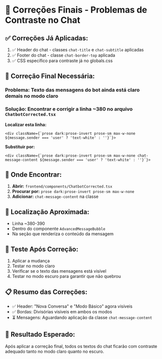 # 🔧 Correções Finais - Problemas de Contraste no Chat

## ✅ **Correções Já Aplicadas:**
1. ✅ Header do chat - classes `chat-title` e `chat-subtitle` aplicadas
2. ✅ Footer do chat - classe `chat-border-top` aplicada
3. ✅ CSS específico para contraste já no globals.css

## 🔧 **Correção Final Necessária:**

### **Problema:** Texto das mensagens do bot ainda está claro demais no modo claro

### **Solução:** Encontrar e corrigir a linha ~380 no arquivo `ChatbotCorrected.tsx`

**Localizar esta linha:**
```tsx
<div className={`prose dark:prose-invert prose-sm max-w-none ${message.sender === 'user' ? 'text-white' : ''}`}>
```

**Substituir por:**
```tsx
<div className={`prose dark:prose-invert prose-sm max-w-none chat-message-content ${message.sender === 'user' ? 'text-white' : ''}`}>
```

## 🎯 **Onde Encontrar:**

1. **Abrir:** `frontend/components/ChatbotCorrected.tsx`
2. **Procurar por:** `prose dark:prose-invert prose-sm max-w-none`
3. **Adicionar:** `chat-message-content` na classe

## 📍 **Localização Aproximada:**
- Linha ~380-390
- Dentro do componente `AdvancedMessageBubble`
- Na seção que renderiza o conteúdo da mensagem

## 🧪 **Teste Após Correção:**
1. Aplicar a mudança
2. Testar no modo claro
3. Verificar se o texto das mensagens está visível
4. Testar no modo escuro para garantir que não quebrou

## 📋 **Resumo das Correções:**
- ✅ Header: "Nova Conversa" e "Modo Básico" agora visíveis
- ✅ Bordas: Divisórias visíveis em ambos os modos
- ⏳ Mensagens: Aguardando aplicação da classe `chat-message-content`

## 🚀 **Resultado Esperado:**
Após aplicar a correção final, todos os textos do chat ficarão com contraste adequado tanto no modo claro quanto no escuro. 
